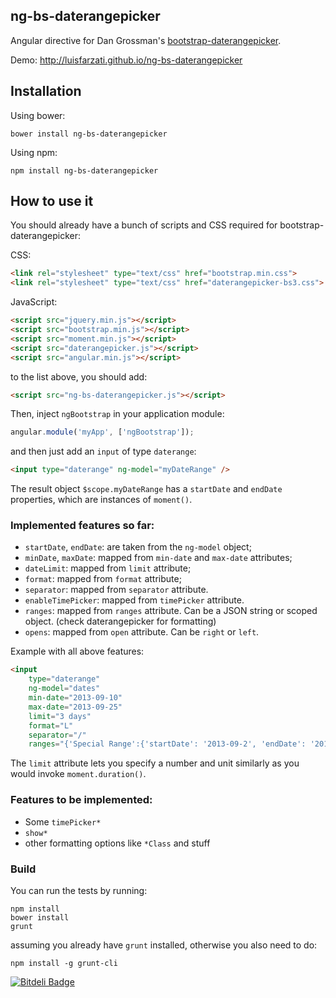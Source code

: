 ng-bs-daterangepicker
---

Angular directive for Dan Grossman's [bootstrap-daterangepicker](https://github.com/dangrossman/bootstrap-daterangepicker).

Demo: http://luisfarzati.github.io/ng-bs-daterangepicker

Installation
---

Using bower:
```
bower install ng-bs-daterangepicker
```

Using npm:
```
npm install ng-bs-daterangepicker
```

How to use it
---

You should already have a bunch of scripts and CSS required for bootstrap-daterangepicker:

CSS:
```html
<link rel="stylesheet" type="text/css" href="bootstrap.min.css">
<link rel="stylesheet" type="text/css" href="daterangepicker-bs3.css">
```

JavaScript:
```html
<script src="jquery.min.js"></script>
<script src="bootstrap.min.js"></script>
<script src="moment.min.js"></script>
<script src="daterangepicker.js"></script>
<script src="angular.min.js"></script>
```

to the list above, you should add:

```html
<script src="ng-bs-daterangepicker.js"></script>
```

Then, inject `ngBootstrap` in your application module:

```js
angular.module('myApp', ['ngBootstrap']);
```

and then just add an `input` of type `daterange`:

```html
<input type="daterange" ng-model="myDateRange" />
```

The result object `$scope.myDateRange` has a `startDate` and `endDate` properties, which are instances of `moment()`.

### Implemented features so far:

* `startDate`, `endDate`: are taken from the `ng-model` object;
* `minDate`, `maxDate`: mapped from `min-date` and `max-date` attributes;
* `dateLimit`: mapped from `limit` attribute;
* `format`: mapped from `format` attribute;
* `separator`: mapped from `separator` attribute.
* `enableTimePicker`: mapped from `timePicker` attribute.
* `ranges`: mapped from `ranges` attribute. Can be a JSON string or scoped object. (check daterangepicker for formatting)
* `opens`: mapped from `open` attribute. Can be `right` or `left`.

Example with all above features:

```html
<input
	type="daterange"
	ng-model="dates"
	min-date="2013-09-10"
	max-date="2013-09-25"
	limit="3 days"
	format="L"
	separator="/"
	ranges="{'Special Range':{'startDate': '2013-09-2', 'endDate': '2013-09-5'}}">
```

The `limit` attribute lets you specify a number and unit similarly as you would invoke `moment.duration()`.

### Features to be implemented:

* Some `timePicker*`
* `show*`
* other formatting options like `*Class` and stuff

### Build

You can run the tests by running:
```
npm install
bower install
grunt
```

assuming you already have `grunt` installed, otherwise you also need to do:
```
npm install -g grunt-cli
```

[![Bitdeli Badge](https://d2weczhvl823v0.cloudfront.net/luisfarzati/ng-bs-daterangepicker/trend.png)](https://bitdeli.com/free "Bitdeli Badge")
